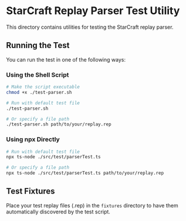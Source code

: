 
# StarCraft Replay Parser Test Utility

This directory contains utilities for testing the StarCraft replay parser.

## Running the Test

You can run the test in one of the following ways:

### Using the Shell Script

```bash
# Make the script executable
chmod +x ./test-parser.sh

# Run with default test file
./test-parser.sh

# Or specify a file path
./test-parser.sh path/to/your/replay.rep
```

### Using npx Directly

```bash
# Run with default test file
npx ts-node ./src/test/parserTest.ts

# Or specify a file path
npx ts-node ./src/test/parserTest.ts path/to/your/replay.rep
```

## Test Fixtures

Place your test replay files (.rep) in the `fixtures` directory to have them automatically discovered by the test script.
